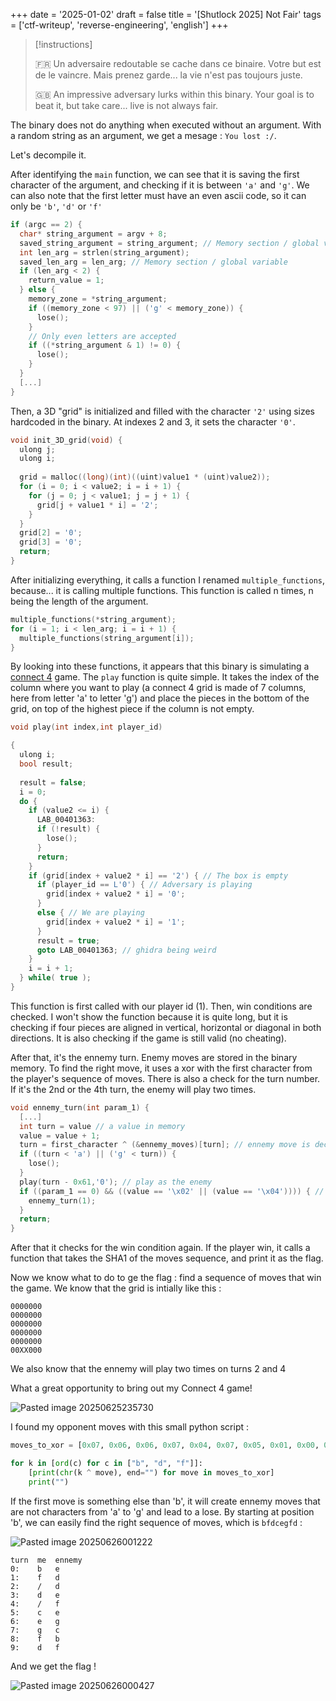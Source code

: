 +++
date = '2025-01-02'
draft = false
title = '[Shutlock 2025] Not Fair'
tags = ['ctf-writeup', 'reverse-engineering', 'english']
+++

> [!instructions] 
> 
> 🇫🇷 Un adversaire redoutable se cache dans ce binaire. Votre but est de le vaincre. Mais prenez garde... la vie n'est pas toujours juste.
> 
> 🇬🇧 An impressive adversary lurks within this binary. Your goal is to beat it, but take care... live is not always fair.


The binary does not do anything when executed without an argument. With a random string as an argument, we get a mesage : `You lost :/`. 

Let's decompile it. 

After identifying the `main` function, we can see that it is saving the first character of the argument, and checking if it is between `'a'` and `'g'`. We can also note that the first letter must have an even ascii code, so it can only be `'b'`, `'d'` or `'f'`

```c
if (argc == 2) {
  char* string_argument = argv + 8;
  saved_string_argument = string_argument; // Memory section / global variable
  int len_arg = strlen(string_argument);
  saved_len_arg = len_arg; // Memory section / global variable
  if (len_arg < 2) {
    return_value = 1;
  } else {
    memory_zone = *string_argument;
    if ((memory_zone < 97) || ('g' < memory_zone)) {
      lose();
    }
    // Only even letters are accepted
    if ((*string_argument & 1) != 0) {
      lose();
    }
  }
  [...]  
}
```

Then, a 3D "grid" is initialized and filled with the character `'2'` using sizes hardcoded in the binary. At indexes 2 and 3, it sets the character `'0'`.

```c
void init_3D_grid(void) {
  ulong j;
  ulong i;
  
  grid = malloc((long)(int)((uint)value1 * (uint)value2));
  for (i = 0; i < value2; i = i + 1) {
    for (j = 0; j < value1; j = j + 1) {
      grid[j + value1 * i] = '2';
    }
  }
  grid[2] = '0';
  grid[3] = '0';
  return;
}
```

After initializing everything, it calls a function I renamed `multiple_functions`, because... it is calling multiple functions. This function is called n times, n being the length of the argument.

```c
multiple_functions(*string_argument);
for (i = 1; i < len_arg; i = i + 1) {
  multiple_functions(string_argument[i]);
}
```

By looking into these functions, it appears that this binary is simulating a [connect 4](https://en.wikipedia.org/wiki/Connect_Four) game. The `play` function is quite simple. It takes the index of the column where you want to play (a connect 4 grid is made of 7 columns, here from letter 'a' to letter 'g') and place the pieces in the bottom of the grid, on top of the highest piece if the column is not empty.

```c
void play(int index,int player_id)

{
  ulong i;
  bool result;
  
  result = false;
  i = 0;
  do {
    if (value2 <= i) {
	  LAB_00401363:
      if (!result) {
        lose();
      }
      return;
    }
    if (grid[index + value2 * i] == '2') { // The box is empty
      if (player_id == L'0') { // Adversary is playing
        grid[index + value2 * i] = '0';
      }
      else { // We are playing
        grid[index + value2 * i] = '1';
      }
      result = true;
      goto LAB_00401363; // ghidra being weird
    }
    i = i + 1;
  } while( true );
}

```

This function is first called with our player id (1). Then, win conditions are checked. I won't show the function because it is quite long, but it is checking if four pieces are aligned in vertical, horizontal or diagonal in both directions. It is also checking if the game is still valid (no cheating).

After that, it's the ennemy turn. Enemy moves are stored in the binary memory. To find the right move, it uses a xor with the first character from the player's sequence of moves. There is also a check for the turn number. If it's the 2nd or the 4th turn, the enemy will play two times.

```c
void ennemy_turn(int param_1) {
  [...]
  int turn = value // a value in memory
  value = value + 1;
  turn = first_character ^ (&ennemy_moves)[turn]; // ennemy move is decoded from xoring it with the first character in the argument
  if ((turn < 'a') || ('g' < turn)) {
    lose();
  }
  play(turn - 0x61,'0'); // play as the enemy
  if ((param_1 == 0) && ((value == '\x02' || (value == '\x04')))) { // ennemy play two times on turn 2 and 4
    ennemy_turn(1);
  }
  return;
}
```

After that it checks for the win condition again. If the player win, it calls a function that takes the SHA1 of the moves sequence, and print it as the flag.

Now we know what to do to ge the flag : find a sequence of moves that win the game. We know that the grid is intially like this :

```
0000000
0000000
0000000
0000000
0000000
00XX000
```

We also know that the ennemy will play two times on turns 2 and 4

What a great opportunity to bring out my Connect 4 game!

![Pasted image 20250625235730](img/Pasted%20image%2020250625235730.png)

I found my opponent moves with this small python script :

```python
moves_to_xor = [0x07, 0x06, 0x06, 0x07, 0x04, 0x07, 0x05, 0x01, 0x00, 0x04, 0x00]

for k in [ord(c) for c in ["b", "d", "f"]]:
    [print(chr(k ^ move), end="") for move in moves_to_xor]
    print("")
```

If the first move is something else than 'b', it will create ennemy moves that are not characters from 'a' to 'g' and lead to a lose. By starting at position 'b', we can easily find the right sequence of moves, which is `bfdcegfd` :

![Pasted image 20250626001222](img/Pasted%20image%2020250626001222.png)

```
turn  me  ennemy   
0:    b   e
1:    f   d
2:    /   d
3:    d   e
4:    /   f
5:    c   e 
6:    e   g
7:    g   c
8:    f   b
9:    d   f
```

And we get the flag !

![Pasted image 20250626000427](img/Pasted%20image%2020250626000427.png)
